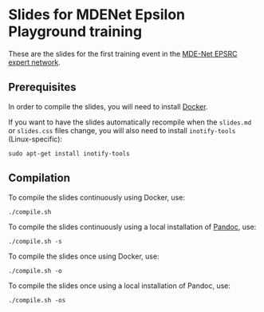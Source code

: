 # Slides for MDENet Epsilon Playground training

These are the slides for the first training event in the [MDE-Net EPSRC expert network](https://www.mde-network.org/).

## Prerequisites

In order to compile the slides, you will need to install [Docker](https://docs.docker.com/get-docker/).

If you want to have the slides automatically recompile when the `slides.md` or `slides.css` files change, you will also need to install `inotify-tools` (Linux-specific):

```shell
sudo apt-get install inotify-tools
```

## Compilation

To compile the slides continuously using Docker, use:

```shell
./compile.sh
```

To compile the slides continuously using a local installation of [Pandoc](https://pandoc.org/), use:

```shell
./compile.sh -s
```

To compile the slides once using Docker, use:

```shell
./compile.sh -o
```

To compile the slides once using a local installation of Pandoc, use:

```shell
./compile.sh -os
```

